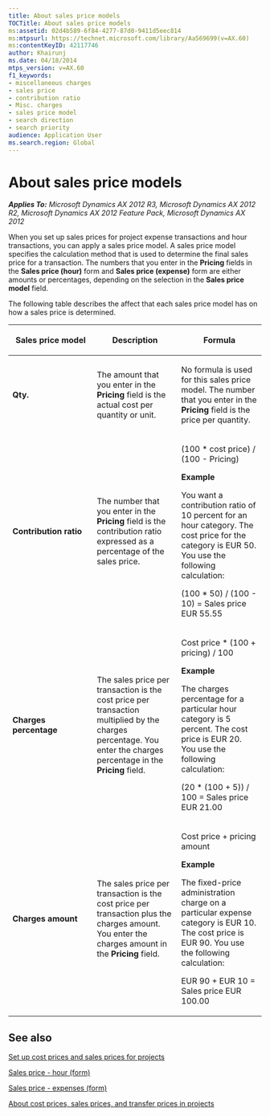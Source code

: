 ```yaml
---
title: About sales price models
TOCTitle: About sales price models
ms:assetid: 02d4b589-6f84-4277-87d0-9411d5eec814
ms:mtpsurl: https://technet.microsoft.com/library/Aa569699(v=AX.60)
ms:contentKeyID: 42117746
author: Khairunj
ms.date: 04/18/2014
mtps_version: v=AX.60
f1_keywords:
- miscellaneous charges
- sales price
- contribution ratio
- Misc. charges
- sales price model
- search direction
- search priority
audience: Application User
ms.search.region: Global
---
```


# About sales price models 


_**Applies To:** Microsoft Dynamics AX 2012 R3, Microsoft Dynamics AX 2012 R2, Microsoft Dynamics AX 2012 Feature Pack, Microsoft Dynamics AX 2012_

When you set up sales prices for project expense transactions and hour transactions, you can apply a sales price model. A sales price model specifies the calculation method that is used to determine the final sales price for a transaction. The numbers that you enter in the **Pricing** fields in the **Sales price (hour)** form and **Sales price (expense)** form are either amounts or percentages, depending on the selection in the **Sales price model** field.

The following table describes the affect that each sales price model has on how a sales price is determined.

<table>
<colgroup>
<col style="width: 33%" />
<col style="width: 33%" />
<col style="width: 33%" />
</colgroup>
<thead>
<tr class="header">
<th><p>Sales price model</p></th>
<th><p>Description</p></th>
<th><p>Formula</p></th>
</tr>
</thead>
<tbody>
<tr class="odd">
<td><p><strong>Qty.</strong></p></td>
<td><p>The amount that you enter in the <strong>Pricing</strong> field is the actual cost per quantity or unit.</p></td>
<td><p>No formula is used for this sales price model. The number that you enter in the <strong>Pricing</strong> field is the price per quantity.</p></td>
</tr>
<tr class="even">
<td><p><strong>Contribution ratio</strong></p></td>
<td><p>The number that you enter in the <strong>Pricing</strong> field is the contribution ratio expressed as a percentage of the sales price.</p></td>
<td><p>(100 * cost price) / (100 - Pricing)</p>
<p><strong>Example</strong></p>
<p>You want a contribution ratio of 10 percent for an hour category. The cost price for the category is EUR 50. You use the following calculation:</p>
<p>(100 * 50) / (100 - 10) = Sales price EUR 55.55</p></td>
</tr>
<tr class="odd">
<td><p><strong>Charges percentage</strong></p></td>
<td><p>The sales price per transaction is the cost price per transaction multiplied by the charges percentage. You enter the charges percentage in the <strong>Pricing</strong> field.</p></td>
<td><p>Cost price * (100 + pricing) / 100</p>
<p><strong>Example</strong></p>
<p>The charges percentage for a particular hour category is 5 percent. The cost price is EUR 20. You use the following calculation:</p>
<p>(20 * (100 + 5)) / 100 = Sales price EUR 21.00</p></td>
</tr>
<tr class="even">
<td><p><strong>Charges amount</strong></p></td>
<td><p>The sales price per transaction is the cost price per transaction plus the charges amount. You enter the charges amount in the <strong>Pricing</strong> field.</p></td>
<td><p>Cost price + pricing amount</p>
<p><strong>Example</strong></p>
<p>The fixed-price administration charge on a particular expense category is EUR 10. The cost price is EUR 90. You use the following calculation:</p>
<p>EUR 90 + EUR 10 = Sales price EUR 100.00</p></td>
</tr>
</tbody>
</table>


## See also

[Set up cost prices and sales prices for projects](set-up-cost-prices-and-sales-prices-for-projects.md)

[Sales price - hour (form)](https://technet.microsoft.com/library/aa634053\(v=ax.60\))

[Sales price - expenses (form)](https://technet.microsoft.com/library/aa599787\(v=ax.60\))

[About cost prices, sales prices, and transfer prices in projects](about-cost-prices-sales-prices-and-transfer-prices-in-projects.md)

  


